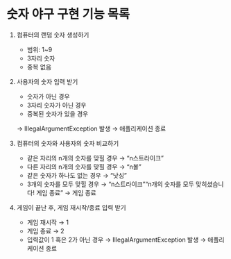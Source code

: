 # 숫자 야구 구현 기능 목록

1. 컴퓨터의 랜덤 숫자 생성하기
    - 범위: 1~9
    - 3자리 숫자
    - 중복 없음


2. 사용자의 숫자 입력 받기
    - 숫자가 아닌 경우
    - 3자리 숫자가 아닌 경우
    - 중복된 숫자가 있을 경우

   → IllegalArgumentException 발생 → 애플리케이션 종료


3. 컴퓨터의 숫자와 사용자의 숫자 비교하기
    - 같은 자리의 n개의 숫자를 맞힐 경우 → “n스트라이크”
    - 다른 자리의 n개의 숫자를 맞힐 경우 → “n볼”
    - 같은 숫자가 하나도 없는 경우 → “낫싱”
    - 3개의 숫자를 모두 맞힐 경우 → “n스트라이크”“n개의 숫자를 모두 맞히셨습니다! 게임 종료” → 게임 종료


4. 게임이 끝난 후, 게임 재시작/종료 입력 받기
    - 게임 재시작 → 1
    - 게임 종료 → 2
    - 입력값이 1 혹은 2가 아닌 경우 →  IllegalArgumentException 발생 → 애플리케이션 종료